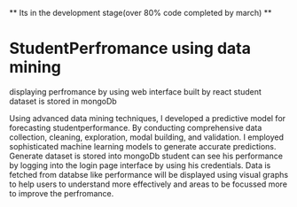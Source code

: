 ** Its in the development stage(over 80% code completed by march)  **
# StudentPerfromance using data mining 
displaying perfromance by using web interface built by react
student dataset is stored in mongoDb

Using advanced data mining techniques, I developed a predictive model for forecasting studentperformance. By conducting comprehensive data collection, cleaning, exploration, modal
building, and validation.
I employed sophisticated machine learning models to generate accurate predictions. 
Generate dataset is stored into mongoDb
student can see his performance by logging into the login page interface by using his credentials.
Data is fetched from databse like performance will be displayed using visual graphs to help users to understand more effectively and areas to be focussed more 
to improve the perfromance.

